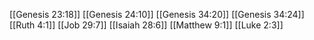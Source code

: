 [[Genesis 23:18]]
[[Genesis 24:10]]
[[Genesis 34:20]]
[[Genesis 34:24]]
[[Ruth 4:1]]
[[Job 29:7]]
[[Isaiah 28:6]]
[[Matthew 9:1]]
[[Luke 2:3]]
